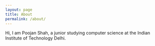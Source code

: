 ```yaml
---
layout: page
title: About
permalink: /about/
---
```


Hi, I am Poojan Shah, a junior studying computer science at the Indian Institute of Technology Delhi. 
